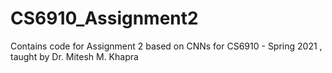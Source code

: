 # CS6910_Assignment2
Contains code for Assignment 2 based on CNNs for CS6910 - Spring 2021 , taught by Dr. Mitesh M. Khapra
